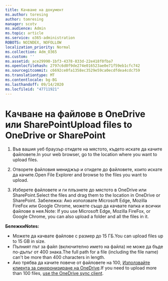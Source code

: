 ```yaml
---
title: Качване на документ
ms.author: toresing
author: tomresing
manager: scotv
ms.audience: Admin
ms.topic: article
ms.service: o365-administration
ROBOTS: NOINDEX, NOFOLLOW
localization_priority: Normal
ms.collection: Adm_O365
ms.custom: ''
ms.assetid: ace29990-1bf3-4378-833d-22e418f0fba7
ms.openlocfilehash: 2797c6d0f9de274e016523ae0e71f59eb1cfc742
ms.sourcegitcommit: c6692ce0fa1358ec3529e59ca0ecdfdea4cdc759
ms.translationtype: MT
ms.contentlocale: bg-BG
ms.lasthandoff: 09/14/2020
ms.locfileid: "47711921"
---
```

# <a name="upload-files-to-onedrive-or-sharepoint"></a><span data-ttu-id="fbaf7-102">Качване на файлове в OneDrive или SharePoint</span><span class="sxs-lookup"><span data-stu-id="fbaf7-102">Upload files to OneDrive or SharePoint</span></span>

1. <span data-ttu-id="fbaf7-103">Във вашия уеб браузър отидете на мястото, където искате да качите файловете.</span><span class="sxs-lookup"><span data-stu-id="fbaf7-103">In your web browser, go to the location where you want to upload files.</span></span>
    
2. <span data-ttu-id="fbaf7-104">Отворете файловия мениджър и отидете до файловете, които искате да качите.</span><span class="sxs-lookup"><span data-stu-id="fbaf7-104">Open File Explorer and browse to the files you want to upload.</span></span>
    
3. <span data-ttu-id="fbaf7-105">Изберете файловете и ги плъзнете до мястото в OneDrive или SharePoint.</span><span class="sxs-lookup"><span data-stu-id="fbaf7-105">Select the files and drag them to the location in OneDrive or SharePoint.</span></span> <span data-ttu-id="fbaf7-106">Забележка: Ако използвате Microsoft Edge, Mozilla FireFox или Google Chrome, можете също да качвате папка и всички файлове в нея.</span><span class="sxs-lookup"><span data-stu-id="fbaf7-106">Note: If you use Microsoft Edge, Mozilla FireFox, or Google Chrome, you can also upload a folder and all the files in it.</span></span>
    
<span data-ttu-id="fbaf7-107">**Бележки**</span><span class="sxs-lookup"><span data-stu-id="fbaf7-107">**Notes:**</span></span>

- <span data-ttu-id="fbaf7-108">Можете да качвате файлове с размер до 15 ГБ.</span><span class="sxs-lookup"><span data-stu-id="fbaf7-108">You can upload files up to 15 GB in size.</span></span> 
- <span data-ttu-id="fbaf7-109">Пълният път за файл (включително името на файла) не може да бъде по-дълъг от 400 знака.</span><span class="sxs-lookup"><span data-stu-id="fbaf7-109">The full path for a file (including the file name) can't be more than 400 characters in length.</span></span> 
- <span data-ttu-id="fbaf7-110">Ако трябва да качите повече от файловете на 100, [Използвайте клиента за синхронизиране на OneDrive](https://go.microsoft.com/fwlink/?linkid=866427).</span><span class="sxs-lookup"><span data-stu-id="fbaf7-110">If you need to upload more than 100 files, [use the OneDrive sync client](https://go.microsoft.com/fwlink/?linkid=866427).</span></span> 
  

